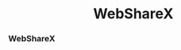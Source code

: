 <h1 align="center">WebShareX</h1>
<h3 align="Combination of a virtual display and a python screen sharing program">WebShareX</h3>
